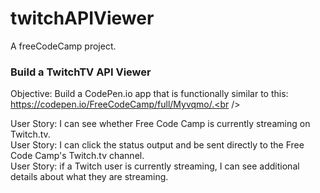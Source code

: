 # twitchAPIViewer
A freeCodeCamp project.

<h3>Build a TwitchTV API Viewer</h3>

Objective: Build a CodePen.io app that is functionally similar to this: https://codepen.io/FreeCodeCamp/full/Myvqmo/.<br />

User Story: I can see whether Free Code Camp is currently streaming on Twitch.tv.<br>
User Story: I can click the status output and be sent directly to the Free Code Camp's Twitch.tv channel.<br>
User Story: if a Twitch user is currently streaming, I can see additional details about what they are streaming.
